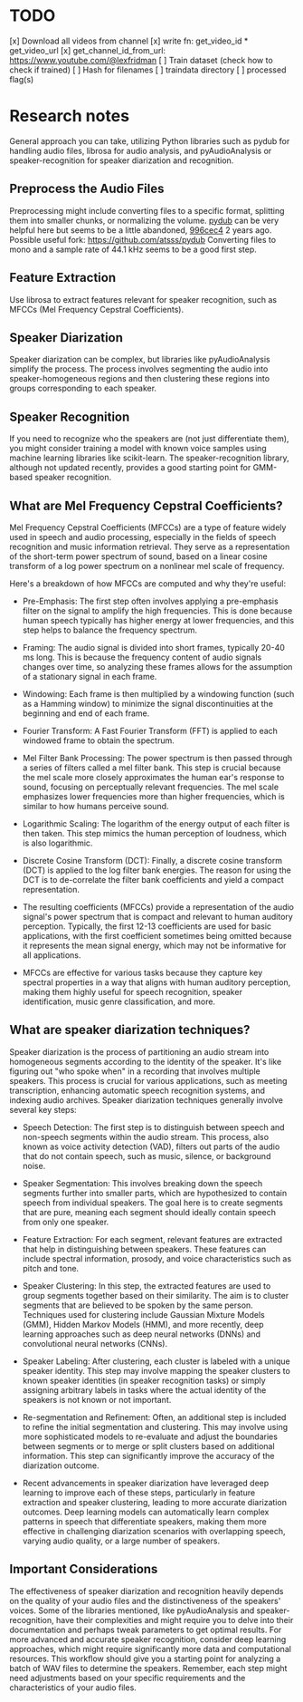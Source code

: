 # TODO

[x] Download all videos from channel
[x] write fn: get_video_id * get_video_url
[x] get_channel_id_from_url: https://www.youtube.com/@lexfridman
[ ] Train dataset (check how to check if trained)
[ ] Hash for filenames
[ ] traindata directory
[ ] processed flag(s)

# Research notes

General approach you can take, utilizing Python libraries such as pydub for handling audio files, librosa for audio analysis, and pyAudioAnalysis or speaker-recognition for speaker diarization and recognition.

## Preprocess the Audio Files

Preprocessing might include converting files to a specific format, splitting them into smaller chunks, or normalizing the volume. [pydub](https://github.com/jiaaro/pydub) can be very helpful here but seems to be a little abandoned, [996cec4](https://github.com/jiaaro/pydub/commit/996cec42e9621701edb83354232b2c0ca0121560) 2 years ago. Possible useful fork: https://github.com/atsss/pydub
Converting files to mono and a sample rate of 44.1 kHz seems to be a good first step.

## Feature Extraction

Use librosa to extract features relevant for speaker recognition, such as MFCCs (Mel Frequency Cepstral Coefficients).

## Speaker Diarization

Speaker diarization can be complex, but libraries like pyAudioAnalysis simplify the process. The process involves segmenting the audio into speaker-homogeneous regions and then clustering these regions into groups corresponding to each speaker.

## Speaker Recognition

If you need to recognize who the speakers are (not just differentiate them), you might consider training a model with known voice samples using machine learning libraries like scikit-learn. The speaker-recognition library, although not updated recently, provides a good starting point for GMM-based speaker recognition.

## What are Mel Frequency Cepstral Coefficients?

Mel Frequency Cepstral Coefficients (MFCCs) are a type of feature widely used in speech and audio processing, especially in the fields of speech recognition and music information retrieval. They serve as a representation of the short-term power spectrum of sound, based on a linear cosine transform of a log power spectrum on a nonlinear mel scale of frequency.

Here's a breakdown of how MFCCs are computed and why they're useful:

* Pre-Emphasis: The first step often involves applying a pre-emphasis filter on the signal to amplify the high frequencies. This is done because human speech typically has higher energy at lower frequencies, and this step helps to balance the frequency spectrum.

* Framing: The audio signal is divided into short frames, typically 20-40 ms long. This is because the frequency content of audio signals changes over time, so analyzing these frames allows for the assumption of a stationary signal in each frame.

* Windowing: Each frame is then multiplied by a windowing function (such as a Hamming window) to minimize the signal discontinuities at the beginning and end of each frame.

* Fourier Transform: A Fast Fourier Transform (FFT) is applied to each windowed frame to obtain the spectrum.

* Mel Filter Bank Processing: The power spectrum is then passed through a series of filters called a mel filter bank. This step is crucial because the mel scale more closely approximates the human ear's response to sound, focusing on perceptually relevant frequencies. The mel scale emphasizes lower frequencies more than higher frequencies, which is similar to how humans perceive sound.

* Logarithmic Scaling: The logarithm of the energy output of each filter is then taken. This step mimics the human perception of loudness, which is also logarithmic.

* Discrete Cosine Transform (DCT): Finally, a discrete cosine transform (DCT) is applied to the log filter bank energies. The reason for using the DCT is to de-correlate the filter bank coefficients and yield a compact representation.

* The resulting coefficients (MFCCs) provide a representation of the audio signal's power spectrum that is compact and relevant to human auditory perception. Typically, the first 12-13 coefficients are used for basic applications, with the first coefficient sometimes being omitted because it represents the mean signal energy, which may not be informative for all applications.

* MFCCs are effective for various tasks because they capture key spectral properties in a way that aligns with human auditory perception, making them highly useful for speech recognition, speaker identification, music genre classification, and more.

## What are speaker diarization techniques?

Speaker diarization is the process of partitioning an audio stream into homogeneous segments according to the identity of the speaker. It's like figuring out "who spoke when" in a recording that involves multiple speakers. This process is crucial for various applications, such as meeting transcription, enhancing automatic speech recognition systems, and indexing audio archives. Speaker diarization techniques generally involve several key steps:

* Speech Detection: The first step is to distinguish between speech and non-speech segments within the audio stream. This process, also known as voice activity detection (VAD), filters out parts of the audio that do not contain speech, such as music, silence, or background noise.

* Speaker Segmentation: This involves breaking down the speech segments further into smaller parts, which are hypothesized to contain speech from individual speakers. The goal here is to create segments that are pure, meaning each segment should ideally contain speech from only one speaker.

* Feature Extraction: For each segment, relevant features are extracted that help in distinguishing between speakers. These features can include spectral information, prosody, and voice characteristics such as pitch and tone.

* Speaker Clustering: In this step, the extracted features are used to group segments together based on their similarity. The aim is to cluster segments that are believed to be spoken by the same person. Techniques used for clustering include Gaussian Mixture Models (GMM), Hidden Markov Models (HMM), and more recently, deep learning approaches such as deep neural networks (DNNs) and convolutional neural networks (CNNs).

* Speaker Labeling: After clustering, each cluster is labeled with a unique speaker identity. This step may involve mapping the speaker clusters to known speaker identities (in speaker recognition tasks) or simply assigning arbitrary labels in tasks where the actual identity of the speakers is not known or not important.

* Re-segmentation and Refinement: Often, an additional step is included to refine the initial segmentation and clustering. This may involve using more sophisticated models to re-evaluate and adjust the boundaries between segments or to merge or split clusters based on additional information. This step can significantly improve the accuracy of the diarization outcome.

* Recent advancements in speaker diarization have leveraged deep learning to improve each of these steps, particularly in feature extraction and speaker clustering, leading to more accurate diarization outcomes. Deep learning models can automatically learn complex patterns in speech that differentiate speakers, making them more effective in challenging diarization scenarios with overlapping speech, varying audio quality, or a large number of speakers.

## Important Considerations

The effectiveness of speaker diarization and recognition heavily depends on the quality of your audio files and the distinctiveness of the speakers' voices.
Some of the libraries mentioned, like pyAudioAnalysis and speaker-recognition, have their complexities and might require you to delve into their documentation and perhaps tweak parameters to get optimal results.
For more advanced and accurate speaker recognition, consider deep learning approaches, which might require significantly more data and computational resources.
This workflow should give you a starting point for analyzing a batch of WAV files to determine the speakers. Remember, each step might need adjustments based on your specific requirements and the characteristics of your audio files.